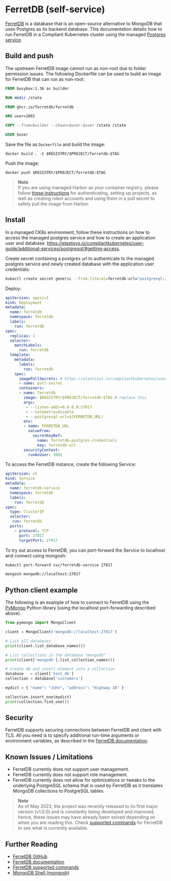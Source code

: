 # FerretDB (self-service)
[FerretDB](https://www.ferretdb.io/) is a database that is an open-source alternative to MongoDB that uses Postgres as its backend database. This documentation details how to run FerretDB in a Compliant Kubernetes cluster using the managed [Postgres service](postgresql.md).

## Build and push

The upstream FerretDB image cannot run as non-root due to folder permission issues. The following Dockerfile can be used to build an image for FerretDB that can run as non-root:
```Dockerfile
FROM busybox:1.36 as builder

RUN mkdir /state

FROM ghcr.io/ferretdb/ferretdb

ARG user=1001

COPY --from=builder --chown=$user:$user /state /state

USER $user
```

Save the file as `Dockerfile` and build the image:
```
docker build . -t $REGISTRY/$PROJECT/ferretdb:$TAG
```

Push the image:
```
docker push $REGISTRY/$PROJECT/ferretdb:$TAG
```

> **Note** <br/>
> If you are using managed Harbor as your container registry, please follow [these instructions](https://elastisys.io/compliantkubernetes/user-guide/deploy/) for authenticating, setting up projects, as well as creating robot accounts and using them in a pull secret to safely pull the image from Harbor.

## Install

In a managed CK8s environment, follow these instructions on how to access the managed postgres service and how to create an application user and database: https://elastisys.io/compliantkubernetes/user-guide/additional-services/postgresql/#getting-access.

Create secret containing a postgres url to authenticate to the managed postgres service and newly created database with the application user credentials:
```sh
kubectl create secret generic --from-literal=ferretdb-url="postgresql://$APP_USERNAME:$APP_PASSWORD@$PGHOST:$PGPORT/$APP_DATABASE" ferretdb-postgres-credentials -n ferretdb
```

Deploy:
```yaml
apiVersion: apps/v1
kind: Deployment
metadata:
  name: ferretdb
  namespace: ferretdb
  labels:
    run: ferretdb
spec:
  replicas: 1
  selector:
    matchLabels:
      run: ferretdb
  template:
    metadata:
      labels:
        run: ferretdb
    spec:
      imagePullSecrets: # https://elastisys.io/compliantkubernetes/user-guide/deploy/#configure-an-image-pull-secret
      - name: pull-secret
      containers:
      - name: ferretdb
        image: $REGISTRY/$PROJECT/ferretdb:$TAG # replace this
        args:
         - --listen-addr=0.0.0.0:27017
         - --telemetry=disable
         - --postgresql-url=$(FERRETDB_URL)
        env:
        - name: FERRETDB_URL
          valueFrom:
            secretKeyRef:
              name: ferretdb-postgres-credentials
              key: ferretdb-url
        securityContext:
          runAsUser: 1001
```

To access the FerretDB instance, create the following Service:

```yaml
apiVersion: v1
kind: Service
metadata:
  name: ferretdb-service
  namespace: ferretdb
  labels:
    run: ferretdb
spec:
  type: ClusterIP
  selector:
   run: ferretdb
  ports:
    - protocol: TCP
      port: 27017
      targetPort: 27017
```

To try out access to FerretDB, you can port-forward the Service to localhost and connect using mongosh:
```sh
kubectl port-forward svc/ferretdb-service 27017

mongosh mongodb://localhost:27017
```

## Python client example
The following is an example of how to connect to FerretDB using the [PyMongo](https://pymongo.readthedocs.io/en/stable/) Python library (using the localhost port-forwarding described above).

```python
from pymongo import MongoClient

client = MongoClient('mongodb://localhost:27017')

# List all databases
print(client.list_database_names())

# List collections in the database "mongodb"
print(client['mongodb'].list_collection_names())

# Create db and insert element into a collection
database   = client['test_db']
collection = database['customers']

mydict = { "name": "John", "address": "Highway 38" }

collection.insert_one(mydict)
print(collection.find_one())
```

## Security
FerretDB supports securing connections between FerretDB and client with TLS. All you need is to specify additional run-time arguments or environment variables, as described in the [FerretDB documentation](https://docs.ferretdb.io/security/).


## Known Issues / Limitations

- FerretDB currently does not support user management.
- FerretDB currently does not support role management.
- FerretDB currently does not allow for optimizations or tweaks to the underlying PostgreSQL schema that is used by FerretDB as it translates MongoDB collections to PostgreSQL tables.

> **Note** <br/>
> As of May 2023, the project was recently released to its first major version (v1.0.0) and is constantly being developed and improved, hence, these issues may have already been solved depending on when you are reading this. Check [supported commands](https://docs.ferretdb.io/reference/supported-commands/) for FerretDB to see what is currently available.

## Further Reading
- [FerretDB GitHub](https://github.com/FerretDB/FerretDB)
- [FerretDB documentation](https://docs.ferretdb.io/)
- [FerretDB supported commands](https://docs.ferretdb.io/reference/supported-commands/)
- [MongoDB Shell (mongosh)](https://www.mongodb.com/docs/mongodb-shell/)
